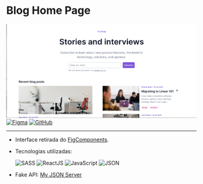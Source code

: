 # Blog Home Page

![homepage](./.github/homepage.png)
[![Figma](https://img.shields.io/badge/Figma-F24E1E?style=for-the-badge&logo=figma&logoColor=white)](https://www.figma.com/file/YiSWHy3j2SlHjDhKlb0ygW/Home-Blog?node-id=0%3A1&t=pV5aNcTEUHBdfGME-1)
[![GitHub](https://img.shields.io/badge/GitHub%20Pages-000000?style=for-the-badge&logo=github&logoColor=white)](https://cauarodrigues.github.io/homepage-blog/)

---

- Interface retirada do [FigComponents](https://www.figcomponents.com/components/free?id=628da6a6447e20d4bf9c6aa2).
- Tecnologias utilizadas:

  ![SASS](https://img.shields.io/badge/Sass-CC6699?style=for-the-badge&logo=sass&logoColor=white)
  ![ReactJS](https://img.shields.io/badge/React-20232A?style=for-the-badge&logo=react&logoColor=61DAFB)
  ![JavaScript](https://img.shields.io/badge/JavaScript-F7DF1E?style=for-the-badge&logo=javascript&logoColor=black)
  ![JSON](https://img.shields.io/badge/json-000000?style=for-the-badge&logo=json&logoColor=3a3a3a)

- Fake API: [My JSON Server](https://my-json-server.typicode.com/CauaRodrigues/homepage-blog)
